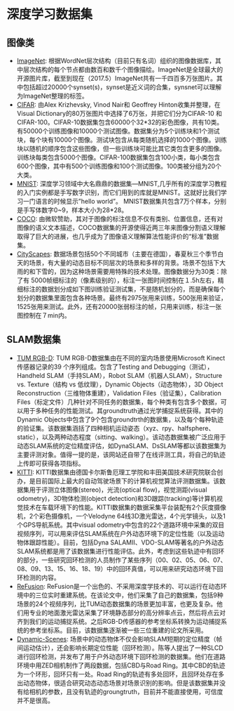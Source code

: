 # 深度学习数据集
## 图像类
- [ImageNet](http://www.image-net.org/): 根据WordNet层次结构（目前只有名词）组织的图像数据库，其中层次结构的每个节点都由数百和数千个图像描绘。ImageNet是全球最大的开源图片库，截至到现在（2017.5）ImageNet共有一千四百多万张图片。其中包括超过20000个synset(s)，synset是近义词的合集，synsnet可以理解为ImageNet整理的标签。
- [CIFAR](http://www.cs.toronto.edu/~kriz/cifar.html): 由Alex Krizhevsky, Vinod Nair和 Geoffrey Hinton收集并整理，在Visual Dictionary的80万张图片中选择了6万张，并把它们分为CIFAR-10 和CIFAR-100。CIFAR-10数据集包含60000个32*32的彩色图像，共有10类。有50000个训练图像和10000个测试图像。数据集分为5个训练块和1个测试块，每个块有10000个图像。测试块包含从每类随机选择的1000个图像。训练块以随机的顺序包含这些图像，但一些训练块可能比其它类包含更多的图像。训练块每类包含5000个图像。CIFAR-100数据集包含100小类，每小类包含600个图像，其中有500个训练图像和100个测试图像。100类被分组为20个大类。 
- [MNIST](http://yann.lecun.com/exdb/mnist/): 深度学习领域中大名鼎鼎的数据集—MNIST,几乎所有的深度学习教程的入门实例都是手写数字识别，而它们用到的库就是MNIST。这就好比我们学习一门语言的时候显示”hello world”。 MNIST数据集共包含7万个样本，分别是手写体数字0~9，样本大小为28*28。
- [COCO](http://cocodataset.org/#home): 由微软赞助，其对于图像的标注信息不仅有类别、位置信息，还有对图像的语义文本描述，COCO数据集的开源使得近两三年来图像分割语义理解取得了巨大的进展，也几乎成为了图像语义理解算法性能评价的“标准”数据集。
- [CityScapes](https://www.cityscapes-dataset.com/dataset-overview/): 数据场景包括50个不同城市（主要在德国），春夏秋三个季节白天的场景，有大量的动态目标不同层次的场景和多样的背景。场景不包括下大雨的和下雪的，因为这种场景需要用特殊的技术处理。图像数据分为30类：除了有 5000帧细标注的（像素级别的），标注一张图时间控制在１.5h左右，精细标注的数据划分成如下图训练验证测试集，不是随机划分的，而是确保每个划分的数据集里面包含各种场景。最终有2975张用来训练，500张用来验证，1525张用来测试。此外，还有20000张弱标注的帧，只用来训练，标注一张图控制在７min内。 


## SLAM数据集
- [TUM RGB-D](https://vision.in.tum.de/data/datasets/rgbd-dataset/download): TUM RGB-D数据集由在不同的室内场景使用Microsoft Kinect传感器记录的39 个序列组成。包含了Testing and Debugging（测试），Handheld SLAM（手持SLAM），Robot SLAM（机器人SLAM），Structure vs. Texture（结构 vs 低纹理），Dynamic Objects（动态物体），3D Object Reconstruction（三维物体重建），Validation Files（验证集），Calibration Files（标定文件）几种针对不同任务的数据集，每个种类有包含多个数据，可以用于多种任务的性能测试。其groundtruth通过光学捕捉系统获得。其中的Dynamic Objects中包含了9个包含groundtrth的数据集，以及每个每种轨迹的验证集。该数据集涵括了四种相机运动姿态（xyz、rpy、halfsphere、static），以及两种动态程度（sitting、walking）。该动态数据集被广泛应用于动态SLAM系统的定位精度评估，如DynaSLAM、DsSLAM等都以该数据集为主要评测对象。值得一提的是，该网站还自带了在线评测工具，将自己的轨迹上传即可获得各项指标。
- [KITTI](http://www.cvlibs.net/datasets/kitti/raw_data.php): KITTI数据集由德国卡尔斯鲁厄理工学院和丰田美国技术研究院联合创办，是目前国际上最大的自动驾驶场景下的计算机视觉算法评测数据集。该数据集用于评测立体图像(stereo)，光流(optical flow)，视觉测距(visual odometry)，3D物体检测(object detection)和3D跟踪(tracking)等计算机视觉技术在车载环境下的性能。KITTI数据集的数据采集平台装配有2个灰度摄像机，2个彩色摄像机，一个Velodyne 64线3D激光雷达，4个光学镜头，以及1个GPS导航系统。其中visual odometry中包含的22个道路环境中采集的双目视频序列，可以用来评估SLAM系统在户外动态环境下的定位性能（以及运动物体跟踪性能）。目前，包括Dyna SALAMII、VDO-SLAM等著名的户外动态SLAM系统都是用了该数据集进行性能评估。此外，考虑到这些轨迹中有回环的部分，一些研究回环检测的人员制作了某些序列（00、02、05、06、07、08、09、13、15、16、18、19）中的回环真值，可以用来研究动态环境下回环检测的内容。
- [ReFusion](http://www.ipb.uni-bonn.de/data/rgbd-dynamic-dataset/): ReFusion是一个出色的、不采用深度学技术的、可以运行在动态环境中的三位实时重建系统。在该论文中，他们采集了自己的数据集，包括9种场景的24个视频序列，比TUM动态数据集的场景更加丰富，也更及复杂。他们用专业的地面激光雷达采集了环境静态部分的高分辨率点云，然后将点云对齐到我们的运动捕捉系统。之后RGB-D传感器的参考坐标系转换为运动捕捉系统的参考坐标系。目前，该数据集逐渐被一些三位重建的论文所采用。
- [Dynamic-Scenes](https://github.com/HaoshengChen/Dynamic-Scenes): 场景中的动态物体不仅会影响SLAM短期的定位精度（帧间运动估计），还会影响长期定位性能（回环检测）。陈等人提出了一种SLCD进行回环检测，并发布了用于户外动态环境下回环检测的数据集。他们在道路环境中用ZED相机制作了两段数据，包括CBD与Road Ring。其中CBD的轨迹为一个环形，回环只有一处。Road Ring的轨迹有多处回环，且回环处存在多出动态物体，很适合研究动态动态场景对场景识别的影响。但是该数据集并没有给相机的参数，且没有轨迹的groungtruth，目前并不能直接使用，可信度并不是很高。
